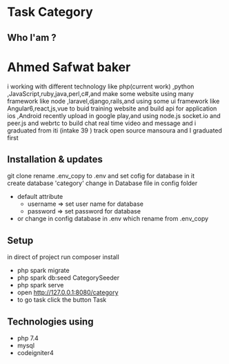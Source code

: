 # Task Category 

## Who I'am ?

# Ahmed Safwat baker

i working with different technology like php(current work) ,python ,JavaScript,ruby,java,perl,c#,and make some website using many framework like node ,laravel,django,rails,and using some ui framework like Angular6,react,js,vue to buid training website and build api for application ios ,Android recently upload in google play,and using node.js socket.io and peer.js and webrtc to build chat real time video and message and i graduated from iti (intake 39 ) track open source mansoura and I graduated first

## Installation & updates

git clone 
rename .env_copy to .env and set cofig for database in it  
create database 'category'
change in Database file in config folder 
- default attribute 
    * username => set user name for database
    * password => set password for database
- or change in config database in .env which rename from .env_copy   



## Setup
in direct of project run  composer install
- php spark migrate
- php spark db:seed CategorySeeder
- php spark serve
- open http://127.0.0.1:8080/category
- to go task click the button Task


## Technologies using 
 - php 7.4
 - mysql 
 - codeigniter4
